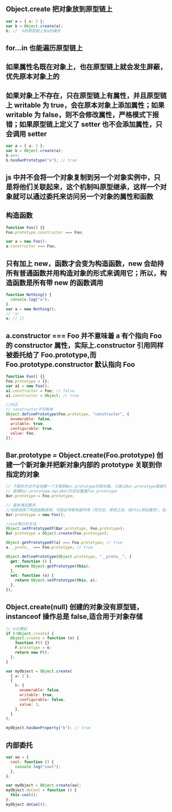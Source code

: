## Object.create 把对象放到原型链上

```js
var a = { a: 2 };
var b = Object.create(a);
b; //  b的原型链上有a的属性
```

## for...in 也能遍历原型链上

## 如果属性名既在对象上，也在原型链上就会发生屏蔽，优先原本对象上的

## 如果对象上不存在，只在原型链上有属性，并且原型链上 writable 为 true，会在原本对象上添加属性；如果 writable 为 false，则不会修改属性，严格模式下报错；如果原型链上定义了 setter 也不会添加属性，只会调用 setter

```js
var a = { a: 2 };
var b = Object.create(a);
b.a++;
b.hasOwnPrototype("a"); // true
```

## js 中并不会将一个对象复制到另一个对象实例中，只是将他们关联起来，这个机制叫原型继承，这样一个对象就可以通过委托来访问另一个对象的属性和函数

## 构造函数

```js
function Foo() {}
Foo.prototype.constructor === Foo;

var a = new Foo();
a.constructor === Foo;
```

## 只有加上 new，函数才会变为构造函数，new 会劫持所有普通函数并用构造对象的形式来调用它；所以，构造函数是所有带 new 的函数调用

```js
function Nothing() {
  console.log("a");
}
var a = new Nothing();
// 'a'
a; // {}
```

## a.constructor === Foo 并不意味着 a 有个指向 Foo 的 constructor 属性，实际上.constructor 引用同样被委托给了 Foo.prototype,而 Foo.prototype.constructor 默认指向 Foo

```js
function Foo() {}
Foo.prototype = {};
var a1 = new Foo();
a1.constructor = Foo; // false
a1.constructor = Object; // true

//纠正
// constructor不可枚举
Object.definePrototype(Foo.prototype, "constructor", {
  enumerable: false,
  writable: true,
  configurable: true,
  value: Foo,
});
```

## Bar.prototype = Object.create(Foo.prototype) 创建一个新对象并把新对象内部的 prototype 关联到你指定的对象

```js
// 下面的方式不会创建一个关联到Bar.prototype的新对象，只是让Bar.prototype直接引用Foo.prototype
// 直接Bar.prototype.myLabel时还会蟹盖Foo.prototype
Bar.prototype = Foo.prototype;

// 基本满足要求
//但是调用了构造函数调用，可能会导致有副作用（写日志，修改之态、给this添加属性），会对Bar()的后代有影响
Bar.prototype = new Foo();

//es6等价的方法
Object.setPrototypeOf(Bar.prototype, Foo.prototype);
Bar.prototype = Object.create(Foo.prototype);
```

```js
Object.getPrototypeOf(a) === Foo.prototype; // true
a.__proto__ === Foo.prototype; // true
```

```js
Object.definePrototype(Object.prototype, "__proto__", {
  get: function () {
    return Object.getPrototype(this);
  },
  set: function (o) {
    return Object.setPrototype(this, o);
  },
});
```

## Object.create(null) 创建的对象没有原型链，instanceof 操作总是 false,适合用于对象存储

```js
// es5模拟
if (!Object.create) {
  Object.create = function (o) {
    function F() {}
    F.prototype = o;
    return new F();
  };
}

var myObject = Object.create(
  { a: 2 },
  {
    b: {
      enumerable: false,
      writable: true,
      configurable: false,
      value: 3,
    },
  }
);

myObject.hasOwnProperty("b"); // true
```

## 内部委托

```js
var aa = {
  cool: function () {
    console.log("cool");
  },
};

var myObject = Object.create(aa);
myObject.doCool = function () {
  this.cool();
};
myObject.doCool();
```
